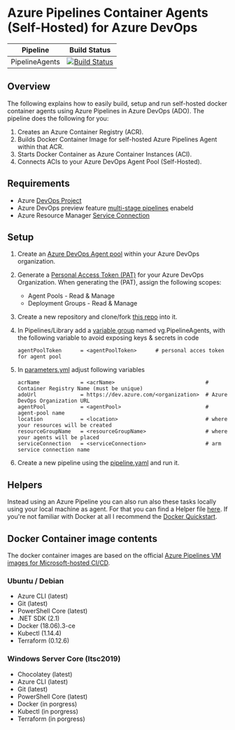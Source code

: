 # Azure Pipelines Container Agents (Self-Hosted) for Azure DevOps

| Pipeline | Build Status |
|---|---|
| PipelineAgents | [![Build Status](https://dev.azure.com/GeekClub/Azure%20(Public)/_apis/build/status/PipelineAgents?branchName=master)](https://dev.azure.com/GeekClub/Azure%20(Public)/_build) |

## Overview
The following explains how to easily build, setup and run self-hosted docker container agents using Azure Pipelines in Azure DevOps (ADO). The pipeline does the following for you:

1. Creates an Azure Container Registry (ACR).
2. Builds Docker Container Image for self-hosted Azure Pipelines Agent within that ACR.
3. Starts Docker Container as Azure Container Instances (ACI).
4. Connects ACIs to your Azure DevOps Agent Pool (Self-Hosted).

## Requirements

- Azure [DevOps Project](https://docs.microsoft.com/en-us/azure/devops/organizations/projects/create-project?view=azure-devops&tabs=preview-page)
- Azure DevOps preview feature [multi-stage pipelines](https://docs.microsoft.com/en-us/azure/devops/project/navigation/preview-features?view=azure-devops) enabeld 
- Azure Resource Manager [Service Connection](https://docs.microsoft.com/en-us/azure/devops/pipelines/library/service-endpoints?view=azure-devops&tabs=yaml)

## Setup

1. Create an [Azure DevOps Agent pool](https://docs.microsoft.com/en-us/azure/devops/pipelines/agents/pools-queues?view=azure-devops#creating-agent-pools) within your Azure DevOps organization.

2. Generate a [Personal Access Token (PAT)](https://docs.microsoft.com/en-us/azure/devops/organizations/accounts/use-personal-access-tokens-to-authenticate?view=azure-devops#create-personal-access-tokens-to-authenticate-access) for your Azure DevOps Organization. When generating the (PAT), assign the following scopes:

   - Agent Pools - Read & Manage
   - Deployment Groups - Read & Manage

3. Create a new repository and clone/fork [this repo](https://github.com/segraef/apa.git) into it.

4. In Pipelines/Library add a [variable group](https://docs.microsoft.com/en-us/azure/devops/pipelines/library/variable-groups?view=azure-devops&tabs=yaml) named vg.PipelineAgents, with the following variable to avoid exposing keys & secrets in code

    ```
    agentPoolToken      = <agentPoolToken>      # personal acces token for agent pool
    ```

5. In [parameters.yml](PipelineAgents/2020-01-09/Parameters/parameters.yml) adjust following variables

    ```
    acrName             = <acrName>                             # Container Registry Name (must be unique)
    adoUrl              = https://dev.azure.com/<organization>  # Azure DevOps Organization URL
    agentPool           = <agentPool>                           # agent-pool name
    location            = <location>                            # where your resources will be created
    resourceGroupName   = <resourceGroupName>                   # where your agents will be placed
    serviceConnection   = <serviceConnection>                   # arm service connection name
    ```

5. Create a new pipeline using the [pipeline.yaml](PipelineAgents/2020-01-09/Pipeline/pipeline.yml) and run it.

## Helpers

Instead using an Azure Pipeline you can also run also these tasks locally using your local machine as agent. For that you can find a Helper file [here](PipelineAgents/2020-01-09/Scripts/New-PipelieAgents.ps1). If you're not familiar with Docker at all I recommend the [Docker Quickstart](https://docs.docker.com/get-started/).

## Docker Container image contents

The docker container images are based on the official [Azure Pipelines VM images for Microsoft-hosted CI/CD](https://github.com/microsoft/azure-pipelines-image-generation).

### Ubuntu / Debian
- Azure CLI (latest)
- Git (latest)
- PowerShell Core (latest)
- .NET SDK (2.1)
- Docker (18.06).3-ce
- Kubectl (1.14.4)
- Terraform (0.12.6)

### Windows Server Core (ltsc2019)

- Chocolatey (latest)
- Azure CLI (latest)
- Git (latest)
- PowerShell Core (latest)
- Docker (in porgress)
- Kubectl (in porgress)
- Terraform (in porgress)
